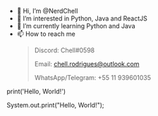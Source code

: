- 👋 Hi, I’m @NerdChell
- 👀 I’m interested in Python, Java and ReactJS
- 🌱 I’m currently learning Python and Java
- 📫 How to reach me 
     > Discord: Chell#0598
     > 
     > Email: chell.rodrigues@outlook.com
     > 
     > WhatsApp/Telegram: +55 11 939601035
 
print('Hello, World!')

System.out.print("Hello, World!");
